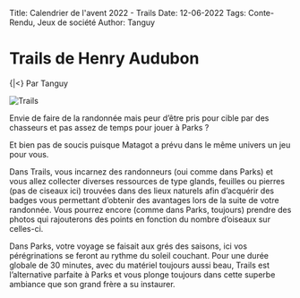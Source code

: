Title: Calendrier de l'avent 2022 - Trails
Date: 12-06-2022
Tags: Conte-Rendu, Jeux de société
Author: Tanguy

# Trails de Henry Audubon
{|<} Par Tanguy

![Trails](https://www.bcd-jeux.fr/36871-pdt_771/trails-matagot.jpg)

Envie de faire de la randonnée mais peur d’être pris pour cible par des chasseurs et pas assez de temps pour jouer à Parks ? 

Et bien pas de soucis puisque Matagot a prévu dans le même univers un jeu pour vous.

Dans Trails, vous incarnez des randonneurs (oui comme dans Parks) et vous allez collecter diverses ressources de type glands, feuilles ou pierres (pas de ciseaux ici) trouvées dans des lieux naturels afin d’acquérir des badges vous permettant d’obtenir des avantages lors de la suite de votre randonnée. Vous pourrez encore (comme dans Parks, toujours) prendre des photos qui rajouterons des points en fonction du nombre d’oiseaux sur celles-ci. 

Dans Parks, votre voyage se faisait aux grés des saisons, ici vos pérégrinations se feront au rythme du soleil couchant. Pour une durée globale de 30 minutes, avec du matériel toujours aussi beau, Trails est l’alternative parfaite à Parks et vous plonge toujours dans cette superbe ambiance que son grand frère a su instaurer.